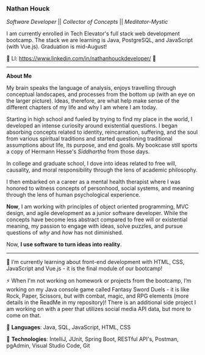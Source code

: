 ### Nathan Houck
*Software Developer* || *Collector of Concepts* || *Meditator-Mystic*

I am currently enrolled in Tech Elevator's full stack web development bootcamp. The stack we are learning is Java, PostgreSQL, and JavaScript (with Vue.js). Graduation is mid-August!

👋 LI: https://www.linkedin.com/in/nathanhouckdeveloper/ 👋

---

**About Me**

My brain speaks the language of analysis, enjoys travelling through conceptual landscapes, and processes from the bottom up (with an eye on the larger picture). Ideas, therefore, are what help make sense of the different chapters of my life and why I am where I am today. 

Starting in high school and fueled by trying to find my place in the world, I developed an intense curiosity around existential questions. I began absorbing concepts related to identity, reincarnation, suffering, and the soul from various spiritual traditions and started questioning traditional assumptions about life, its purpose, and end goals. My bookcase still sports a copy of Hermann Hesse's *Siddhartha* from those days. 

In college and graduate school, I dove into ideas related to free will, causality, and moral responsibility through the lens of academic philosophy. 

I then embarked on a career as a mental health therapist where I was honored to witness concepts of personhood, social systems, and meaning through the lens of human psychological experience. 

**Now**, I am working with principles of object oriented programming, MVC design, and agile development as a junior software developer. While the concepts have become less abstract compared to free will or existential meaning, my passion to engage with ideas, solve puzzles, and pursue questions of *why* and *how* has not diminished. 

Now, **I use software to turn ideas into reality**.

---

🌱 I’m currently learning about front-end development with HTML, CSS, JavaScript and Vue.js - it is the final module of our bootcamp!

⚡ When I'm not working on homework or projects from the bootcamp, I’m working on my Java console game called Fantasy Sword Duels - it is like Rock, Paper, Scissors, but with combat, magic, and RPG elements (more details in the ReadMe in my repository)! There is an additional side project I am working on with a peer that utilizes social media API data, but more to come on that.

💬 **Languages**: Java, SQL, JavaScript, HTML, CSS

🔭 **Technologies**: IntelliJ, JUnit, Spring Boot, RESTful API's, Postman, pgAdmin, Visual Studio Code, Git 

<!--
**nhdev20/nhdev20** is a ✨ _special_ ✨ repository because its `README.md` (this file) appears on your GitHub profile.

Here are some ideas to get you started:

- 🔭 I’m currently working on ...
- 🌱 I’m currently learning ...
- 👯 I’m looking to collaborate on ...
- 🤔 I’m looking for help with ...
- 💬 Ask me about ...
- 📫 How to reach me: ...
- 😄 Pronouns: ...
- ⚡ Fun fact: ...
-->

